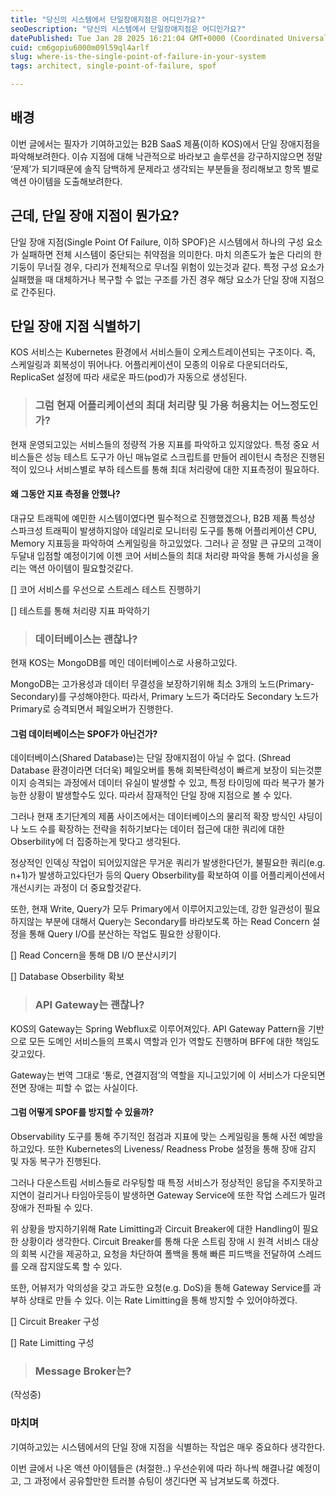 ```yaml
---
title: "당신의 시스템에서 단일장애지점은 어디인가요?"
seoDescription: "당신의 시스템에서 단일장애지점은 어디인가요?"
datePublished: Tue Jan 28 2025 16:21:04 GMT+0000 (Coordinated Universal Time)
cuid: cm6gopiu6000m09l59ql4arlf
slug: where-is-the-single-point-of-failure-in-your-system
tags: architect, single-point-of-failure, spof

---
```


## 배경

이번 글에서는 필자가 기여하고있는 B2B SaaS 제품(이하 KOS)에서 단일 장애지점을 파악해보려한다. 이슈 지점에 대해 낙관적으로 바라보고 솔루션을 강구하지않으면 정말 ‘문제’가 되기때문에 솔직 담백하게 문제라고 생각되는 부분들을 정리해보고 항목 별로 액션 아이템을 도출해보려한다.

## 근데, 단일 장애 지점이 뭔가요?

단일 장애 지점(Single Point Of Failure, 이하 SPOF)은 시스템에서 하나의 구성 요소가 실패하면 전체 시스템이 중단되는 취약점을 의미한다. 마치 의존도가 높은 다리의 한 기둥이 무너질 경우, 다리가 전체적으로 무너질 위험이 있는것과 같다. 특정 구성 요소가 실패했을 때 대체하거나 복구할 수 없는 구조를 가진 경우 해당 요소가 단일 장애 지점으로 간주된다.

## 단일 장애 지점 식별하기

KOS 서비스는 Kubernetes 환경에서 서비스들이 오케스트레이션되는 구조이다. 즉, 스케일링과 회복성이 뛰어나다. 어플리케이션이 모종의 이유로 다운되더라도, ReplicaSet 설정에 따라 새로운 파드(pod)가 자동으로 생성된다.

> ### 그럼 현재 어플리케이션의 최대 처리량 및 가용 허용치는 어느정도인가?

현재 운영되고있는 서비스들의 정량적 가용 지표를 파악하고 있지않았다. 특정 중요 서비스들은 성능 테스트 도구가 아닌 매뉴얼로 스크립트를 만들어 레이턴시 측정은 진행된적이 있으나 서비스별로 부하 테스트를 통해 최대 처리량에 대한 지표측정이 필요하다.

#### 왜 그동안 지표 측정을 안했나?

대규모 트래픽에 예민한 시스템이였다면 필수적으로 진행했겠으나, B2B 제품 특성상 스파크성 트래픽이 발생하지않아 데일리로 모니터링 도구를 통해 어플리케이션 CPU, Memory 지표등을 파악하여 스케일링을 하고있었다. 그러나 곧 정말 큰 규모의 고객이 두달내 입점할 예정이기에 이젠 코어 서비스들의 최대 처리량 파악을 통해 가시성을 올리는 액션 아이템이 필요할것같다.

\[\] 코어 서비스를 우선으로 스트레스 테스트 진행하기

\[\] 테스트를 통해 처리량 지표 파악하기

> ### 데이터베이스는 괜찮나?

현재 KOS는 MongoDB를 메인 데이터베이스로 사용하고있다.

MongoDB는 고가용성과 데이터 무결성을 보장하기위해 최소 3개의 노드(Primary-Secondary)를 구성해야한다. 따라서, Primary 노드가 죽더라도 Secondary 노드가 Primary로 승격되면서 페일오버가 진행한다.

#### 그럼 데이터베이스는 SPOF가 아닌건가?

데이터베이스(Shared Database)는 단일 장애지점이 아닐 수 없다. (Shread Database 환경이라면 더더욱) 페일오버를 통해 회복탄력성이 빠르게 보장이 되는것뿐이지 승격되는 과정에서 데이터 유실이 발생할 수 있고, 특정 타이밍에 따라 복구가 불가능한 상황이 발생할수도 있다. 따라서 잠재적인 단일 장애 지점으로 볼 수 있다.

그러나 현재 초기단계의 제품 사이즈에서는 데이터베이스의 물리적 확장 방식인 샤딩이나 노드 수를 확장하는 전략을 취하기보다는 데이터 접근에 대한 쿼리에 대한 Obserbility에 더 집중하는게 맞다고 생각된다.

정상적인 인덱싱 작업이 되어있지않은 무거운 쿼리가 발생한다던가, 불필요한 쿼리(e.g. n+1)가 발생하고있다던가 등의 Query Obserbility를 확보하여 이를 어플리케이션에서 개선시키는 과정이 더 중요할것같다.

또한, 현재 Write, Query가 모두 Primary에서 이루어지고있는데, 강한 일관성이 필요하지않는 부분에 대해서 Query는 Secondary를 바라보도록 하는 Read Concern 설정을 통해 Query I/O를 분산하는 작업도 필요한 상황이다.

\[\] Read Concern을 통해 DB I/O 분산시키기

\[\] Database Obserbility 확보

> ### API Gateway는 괜찮나?

KOS의 Gateway는 Spring Webflux로 이루어져있다. API Gateway Pattern을 기반으로 모든 도메인 서비스들의 프록시 역할과 인가 역할도 진행하며 BFF에 대한 책임도 갖고있다.

Gateway는 번역 그대로 ‘통로, 연결지점’의 역할을 지니고있기에 이 서비스가 다운되면 전면 장애는 피할 수 없는 사실이다.

#### 그럼 어떻게 SPOF를 방지할 수 있을까?

Observability 도구를 통해 주기적인 점검과 지표에 맞는 스케일링을 통해 사전 예방을 하고있다. 또한 Kubernetes의 Liveness/ Readness Probe 설정을 통해 장애 감지 및 자동 복구가 진행된다.

그러나 다운스트림 서비스들로 라우팅할 때 특정 서비스가 정상적인 응답을 주지못하고 지연이 걸리거나 타임아웃등이 발생하면 Gateway Service에 또한 작업 스레드가 밀려 장애가 전파될 수 있다.

위 상황을 방지하기위해 Rate Limitting과 Circuit Breaker에 대한 Handling이 필요한 상황이라 생각한다. Circuit Breaker를 통해 다운 스트림 장애 시 원격 서비스 대상의 회복 시간을 제공하고, 요청을 차단하여 폴백을 통해 빠른 피드백을 전달하여 스레드를 오래 잡지않도록 할 수 있다.

또한, 어뷰저가 악의성을 갖고 과도한 요청(e.g. DoS)을 통해 Gateway Service를 과부하 상태로 만들 수 있다. 이는 Rate Limitting을 통해 방지할 수 있어야하겠다.

\[\] Circuit Breaker 구성

\[\] Rate Limitting 구성

> ### Message Broker는?

(작성중)

### 마치며

기여하고있는 시스템에서의 단일 장애 지점을 식별하는 작업은 매우 중요하다 생각한다.

이번 글에서 나온 액션 아이템들은 (처절한..) 우선순위에 따라 하나씩 해결나갈 예정이고, 그 과정에서 공유할만한 트러블 슈팅이 생긴다면 꼭 남겨보도록 하겠다.
